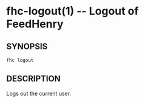 fhc-logout(1) -- Logout of FeedHenry
====================================

## SYNOPSIS

    fhc logout 

## DESCRIPTION

Logs out the current user.
